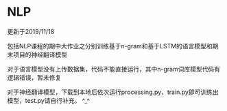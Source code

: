 # NLP
更新于2019/11/18

包括NLP课程的期中大作业之分别训练基于n-gram和基于LSTM的语言模型和期末项目的神经翻译模型

对于语言模型没有上传数据集，代码不能直接运行，其中n-gram词库模型代码有逻辑错误，暂未修复

对于神经翻译模型，下载到本地后依次运行processing.py、train.py即可训练出模型，test.py请自行补充。 ^_^
